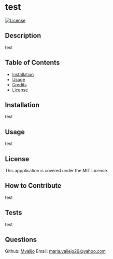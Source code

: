 # test
[![License](https://img.shields.io/badge/License-MIT-yellow.svg)](https://spdx.org/licenses/MIT.html)
## Description
test
## Table of Contents
- [Installation](#installation)
- [Usage](#usage)
- [Credits](#credits)
- [License](#license)
## Installation
test
## Usage
test
## License
This appplication is covered under the MIT License.
## How to Contribute
test
## Tests
test
## Questions
Github: [Mvalljo](https://github.com/Mvalljo)
Email: maria.vallejo29@yahoo.com
